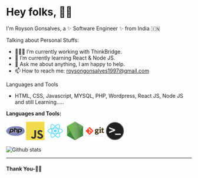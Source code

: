 # Hey folks, 👋🏽

I'm Royson Gonsalves, a ✨ Software Engineer ✨ from India 🇮🇳 

Talking about Personal Stuffs:

- 👨🏽‍💻 I’m currently working with ThinkBridge.
- 🌱 I’m currently learning React & Node JS.
- 💬 Ask me about anything, I am happy to help.
- 📫 How to reach me: roysongonsalves1997@gmail.com

Languages and Tools
- HTML, CSS, Javascript, MYSQL, PHP, Wordpress, React JS, Node JS and still Learning.....

**Languages and Tools:**  

<code><img height="50" src="https://raw.githubusercontent.com/github/explore/80688e429a7d4ef2fca1e82350fe8e3517d3494d/topics/php/php.png"></code>
<code><img height="50" src="https://raw.githubusercontent.com/github/explore/80688e429a7d4ef2fca1e82350fe8e3517d3494d/topics/javascript/javascript.png"></code>
<code><img height="50" src="https://raw.githubusercontent.com/github/explore/80688e429a7d4ef2fca1e82350fe8e3517d3494d/topics/react/react.png"></code>
<code><img height="50" src="https://raw.githubusercontent.com/github/explore/80688e429a7d4ef2fca1e82350fe8e3517d3494d/topics/nodejs/nodejs.png"></code>
<code><img height="50" src="https://raw.githubusercontent.com/github/explore/80688e429a7d4ef2fca1e82350fe8e3517d3494d/topics/git/git.png"></code>
<code><img height="50" src="https://raw.githubusercontent.com/github/explore/80688e429a7d4ef2fca1e82350fe8e3517d3494d/topics/terminal/terminal.png"></code>


![Github stats](https://github-readme-stats.vercel.app/api?username=royson-1997&show_icons=true&hide_border=true)

***********************************

#### Thank You-🙏🏼
